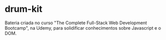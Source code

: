 # drum-kit
Bateria criada no curso "The Complete Full-Stack Web Development Bootcamp", na Udemy, para solidificar conhecimentos sobre Javascript e o DOM.
